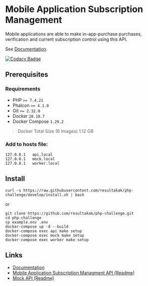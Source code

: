 Mobile Application Subscription Management
===

Mobile applications are able to make in-app-purchase purchases, verification and current subscription control using this API.

See [Documentation](https://resul.me/php-challenge/).

[![Codacy Badge](https://api.codacy.com/project/badge/Grade/6f0afcfa224d41a09047f7857af08e7e)](https://app.codacy.com/gh/resultakak/php-challenge?utm_source=github.com&utm_medium=referral&utm_content=resultakak/php-challenge&utm_campaign=Badge_Grade_Settings)

## Prerequisites

### Requirements

* PHP `>= 7.4.21`
* Phalcon `>= 4.1.0`
* Git `>= 2.32.0`
* Docker `20.10.7`
* Docker Compose `1.29.2`

> Docker Total Size (6 Images) 1.12 GB

### Add to hosts file:

```shell
127.0.0.1	api.local
127.0.0.1	mock.local
127.0.0.1	worker.local
```

## Install

```shell
curl -s https://raw.githubusercontent.com/resultakak/php-challenge/develop/install.sh | bash
```

or

```shell
git clone https://github.com/resultakak/php-challenge.git
cd php-challenge
cp example.env .env
docker-compose up -d --build
docker-compose exec api make setup
docker-compose exec mock make setup
docker-compose exec worker make setup
```

## Links

* [Documentation](https://resul.me/php-challenge/)
* [Mobile Application Subscription Managment API (Readme)](https://github.com/resultakak/php-challenge/tree/develop/src/api#readme)
* [Mock API (Readme)](https://github.com/resultakak/php-challenge/tree/develop/src/mock#readme)

